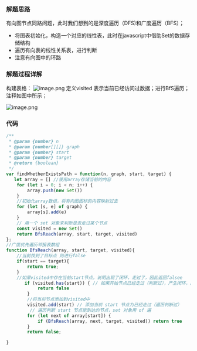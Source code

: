 ### 解题思路
 有向图节点同路问题，此时我们想到的是深度遍历（DFS)和广度遍历（BFS）；
 - 将图表初始化，构造一个对应的线性表，此时在javascript中借助Set的数据存储结构
 - 遍历有向表的线性关系表，进行判断
 - 注意有向图中的环路
### 解题过程详解
构建表格：
![image.png](https://pic.leetcode-cn.com/1606015029-DAJNQh-image.png) 
定义visited 表示当前已经访问过数据；进行BfS遍历；注释如图中所示；

![image.png](https://pic.leetcode-cn.com/1606015795-DJhrsx-image.png)



  

### 代码

```javascript
/**
 * @param {number} n
 * @param {number[][]} graph
 * @param {number} start
 * @param {number} target
 * @return {boolean}
 */
var findWhetherExistsPath = function(n, graph, start, target) {
   let array = [] //使用array存储当前的内容
    for (let i = 0; i < n; i++) {
        array.push(new Set())
    }
    //初始化array数组，将有向图图标的内容映射过去
    for (let [s, e] of graph) {
        array[s].add(e)
    } 
    // 用一个 set 对象来判断是否走过某个节点
    const visited = new Set() 
    return BfsReach(array, start, target, visited) 
};
//广度优先遍历邻接表数组
function BfsReach(array, start, target, visited){
    //当前找到了目标点 则进行false
    if(start == target){
        return true;
    }
    //如果visited中存在当前start节点，说明出现了闭环，走过了，因此返回falsee
       if (visited.has(start)) { // 如果开始节点已经走过（判断过），产生闭环，直接返回 false
            return false
        }
        //将当前节点添加到visited中
        visited.add(start) // 添加当前 start 节点为已经走过（遍历判断过）
         // 遍历判断 start 节点能到达的节点，set 对象用 of 遍
        for (let next of array[start]) {
            if (BfsReach(array, next, target, visited)) return true
        }
        return false;

}
```
